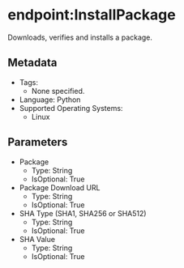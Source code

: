 <!-- region Generated -->
# endpoint:InstallPackage

Downloads, verifies and installs a package.

## Metadata

- Tags:
  - None specified.
- Language: Python
- Supported Operating Systems:
  - Linux

## Parameters

- Package
  - Type: String
  - IsOptional: True
- Package Download URL
  - Type: String
  - IsOptional: True
- SHA Type (SHA1, SHA256 or SHA512)
  - Type: String
  - IsOptional: True
- SHA Value
  - Type: String
  - IsOptional: True
<!-- endregion -->
